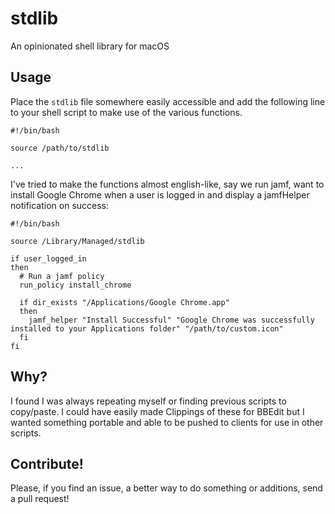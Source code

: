 # stdlib
An opinionated shell library for macOS

## Usage

Place the `stdlib` file somewhere easily accessible and add the following line to your shell script to make use of the various functions.

```
#!/bin/bash

source /path/to/stdlib

...
```

I've tried to make the functions almost english-like, say we run jamf, want to install Google Chrome when a user is logged in and display a jamfHelper notification on success:

```
#!/bin/bash

source /Library/Managed/stdlib

if user_logged_in
then
  # Run a jamf policy
  run_policy install_chrome
  
  if dir_exists "/Applications/Google Chrome.app"
  then
    jamf_helper "Install Successful" "Google Chrome was successfully installed to your Applications folder" "/path/to/custom.icon"
  fi
fi

```

## Why?

I found I was always repeating myself or finding previous scripts to copy/paste. I could have easily made Clippings of these for BBEdit but I wanted something portable and able to be pushed to clients for use in other scripts.

## Contribute!

Please, if you find an issue, a better way to do something or additions, send a pull request!
